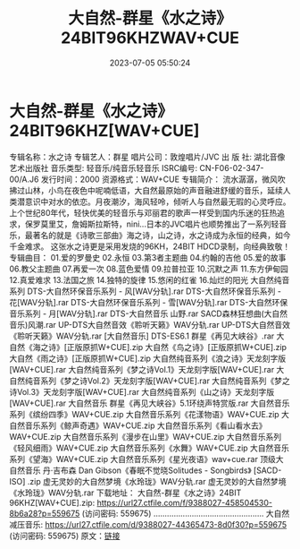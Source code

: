 ﻿---
title: 大自然-群星《水之诗》24BIT96KHZWAV+CUE
date: 2023-07-05 05:50:24
categories: 古典音乐、新世纪、纯音雅乐
tags: 纯音雅乐
---
# 大自然-群星《水之诗》24BIT96KHZ[WAV+CUE]

专辑名称：水之诗
专辑艺人：群星
唱片公司：敦煌唱片/JVC
出 版 社: 湖北音像艺术出版社
音乐类型: 轻音乐/纯音乐轻音乐
ISRC编号: CN-F06-02-347-00/A.J6
发行时间：2000
资源格式：WAV+CUE
专辑简介：
流水潺潺，微风吹拂过山林，小鸟在夜色中呢喃低语，大自然最原始的声音融进舒缓的音乐，延续人类潜意识中对水的依恋。月夜潮汐，海风轻呤，倾听人与自然最无瑕的心灵呼应。
上个世纪80年代，轻快优美的轻音乐与邓丽君的歌声一样受到国内乐迷的狂热追求，保罗莫里艾，詹姆斯拉斯特，nini...日本的JVC唱片也顺势推出了一系列轻音乐，最著名的就是《诗歌三部曲》海之诗，山之诗，水之诗成为永恒的经典，如今千金难求。
这张水之诗更是采用发烧的96KH，24BIT HDCD录制，向经典致敬！
专辑曲目：
01.爱的罗曼史
02.永恒
03.第3者主题曲
04.约翰的吉他
05.爱的故事
06.教父主题曲
07.再爱一次
08.蓝色爱情
09.拉普拉亚
10.沉默之声
11.东方伊甸园
12.真爱难求
13.法国之旅
14.独特的旋律
15.悠闲的红雀
16.灿烂的阳光
大自然纯音系列
DTS-大自然环保音乐系列 - 风[WAV分轨].rar
DTS-大自然环保音乐系列 - 花[WAV分轨].rar
DTS-大自然环保音乐系列 - 雪[WAV分轨].rar
DTS-大自然环保音乐系列 - 月[WAV分轨].rar
DTS-大自然音乐 山野.rar
SACD森林狂想曲(大自然音乐)风潮.rar
UP-DTS大自然音效《聆听天籁》WAV分轨.rar
UP-DTS大自然音效《聆听天籁》WAV分轨.rar
[大自然音乐] DTS-ES6.1 群星《再见大峡谷》.rar
大自然《海之诗》[正版原抓W+CUE].zip
大自然《鸟之诗》[正版原抓W+CUE].zip
大自然《雨之诗》[正版原抓W+CUE].zip
大自然纯音系列《浪之诗》天龙刻字版[WAV+CUE].rar
大自然纯音系列《梦之诗Vol.1》天龙刻字版[WAV+CUE].rar
大自然纯音系列《梦之诗Vol.2》天龙刻字版[WAV+CUE].rar
大自然纯音系列《梦之诗Vol.3》天龙刻字版[WAV+CUE].rar
大自然纯音系列《山之诗》天龙刻字版[WAV+CUE].rar
大自然音乐 群星《再见大峡谷》5.1环绕声特赏版.rar
大自然音乐系列《缤纷四季》WAV+CUE.zip
大自然音乐系列《花漾物语》WAV+CUE.zip
大自然音乐系列《鲸声奇遇》WAV+CUE.zip
大自然音乐系列《看山看水去》WAV+CUE.zip
大自然音乐系列《漫步在山里》WAV+CUE.zip
大自然音乐系列《轻风细雨》WAV+CUE.zip
大自然音乐系列《水舞》WAV+CUE.zip
大自然音乐系列《望海》WAV+CUE.zip
大自然音乐系列《星光夜语》wav+cue.rar
顶级大自然音乐 丹·吉布森 Dan Gibson《春眠不觉晓Solitudes - Songbirds》 [SACD-ISO]
.zip
虚无灵妙的大自然梦境《水玲珑》WAV分轨.rar
虚无灵妙的大自然梦境《水玲珑》WAV分轨.rar
下载地址：
大自然-群星《水之诗》24BIT 96KHZ[WAV+CUE].zip: https://url27.ctfile.com/f/9388027-458504530-8b6a28?p=559675
(访问密码: 559675)
.................................................
大自然减压音乐: https://url27.ctfile.com/d/9388027-44365473-8d0f30?p=559675
(访问密码: 559675)
原文：[链接](https://blog.sina.com.cn/s/blog_1647c7e76010312k8.html)